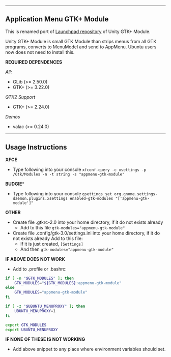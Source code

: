 
---
Application Menu GTK+ Module
---

This is renamed port of [Launchpad repository](https://launchpad.net/unity-gtk-module) of Unity GTK+ Module.

Unity GTK+ Module is small GTK Module than strips menus from all GTK programs, converts to MenuModel and send to AppMenu.
Ubuntu users now does not need to install this.

**REQUIRED DEPENDENCES**

*All:*
 * GLib (>= 2.50.0)
 * GTK+ (>= 3.22.0)

*GTK2 Support*
 * GTK+ (>= 2.24.0)

*Demos*
 * valac (>= 0.24.0)
 
---
Usage Instructions
---
**XFCE**
- Type following into your console
`xfconf-query -c xsettings -p /Gtk/Modules -n -t string -s "appmenu-gtk-module"`

**BUDGIE***
- Type following into your console
`gsettings set org.gnome.settings-daemon.plugins.xsettings enabled-gtk-modules "['appmenu-gtk-module']"`

**OTHER**
- Create file .gtkrc-2.0 into your home directory, if it do not exists already
    - Add to this file `gtk-modules="appmenu-gtk-module"`
- Create file .config/gtk-3.0/settings.ini into your home directory, if it do not exists already
Add to this file:
    - If it is just created, `[Settings]`
    - And then ``gtk-modules="appmenu-gtk-module"``

**IF ABOVE DOES NOT WORK**
* Add to .profile or .bashrc:
```sh
if [ -n "$GTK_MODULES" ]; then
    GTK_MODULES="${GTK_MODULES}:appmenu-gtk-module"
else
    GTK_MODULES="appmenu-gtk-module"
fi

if [ -z "$UBUNTU_MENUPROXY" ]; then
    UBUNTU_MENUPROXY=1
fi

export GTK_MODULES
export UBUNTU_MENUPROXY
```

**IF NONE OF THESE IS NOT WORKING**
* Add above snippet to any place where environment variables should set.
